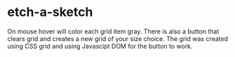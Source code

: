 # etch-a-sketch

On mouse hover will color each grid item gray. There is also a button that clears grid and creates a new grid of your size choice.
The grid was created using CSS grid and using Javascipt DOM for the button to work.
